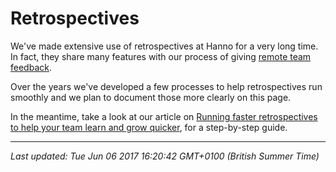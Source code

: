 # Retrospectives

<p>We've made extensive use of retrospectives at Hanno for a very long time. In fact, they share many features with our process of giving <a href="https://hanno.co/playbooks/remote/toolbox/feedback/">remote team feedback</a>.</p>
<p>Over the years we've developed a few processes to help retrospectives run smoothly and we plan to document those more clearly on this page.</p>
<p>In the meantime, take a look at our article on&nbsp;<a href="https://logbook.hanno.co/faster-retrospectives/">Running faster retrospectives to help your team learn and grow quicker</a>, for a step-by-step guide.</p>

<hr />

_Last updated: Tue Jun 06 2017 16:20:42 GMT+0100 (British Summer Time)_